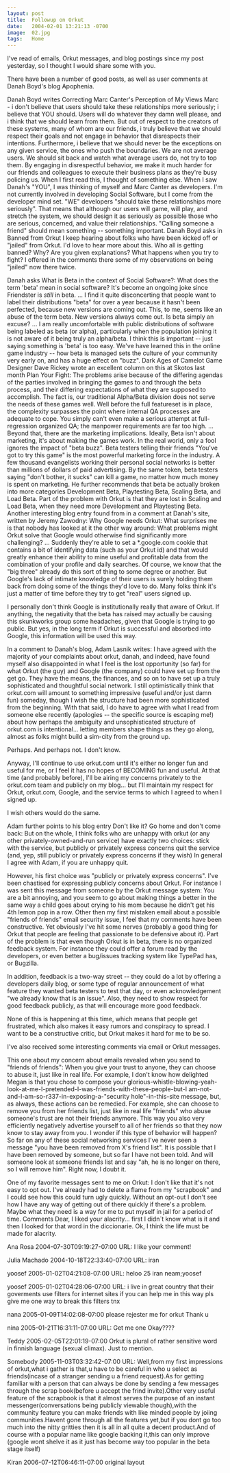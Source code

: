 ```yaml
---
layout: post
title:  Followup on Orkut
date:   2004-02-01 13:21:13 -0700
image:  02.jpg
tags:   Home
---
```


I've read of emails, Orkut messages, and blog postings since my post yesterday, so I thought I would share some with you.

There have been a number of good posts, as well as user comments at Danah Boyd's blog Apophenia.

Danah Boyd writes Correcting Marc Canter's Perception of My Views
Marc - i don't believe that users should take these relationships more seriously; i believe that YOU should. Users will do whatever they damn well please, and i think that we should learn from them. But out of respect to the creators of these systems, many of whom are our friends, i truly believe that we should respect their goals and not engage in behavior that disrespects their intentions. Furthermore, i believe that we should never be the exceptions on any given service, the ones who push the boundaries. We are not average users. We should sit back and watch what average users do, not try to top them. By engaging in disrespectful behavior, we make it much harder for our friends and colleagues to execute their business plans as they're busy policing us.
When I first read this, I thought of something else. When I saw Danah's "YOU", I was thinking of myself and Marc Canter as developers. I'm not currently involved in developing Social Software, but I come from the developer mind set. "WE" developers "should take these relationships more seriously". That means that although our users will game, will play, and stretch the system, we should design it as seriously as possible those who are serious, concerned, and value their relationships. "Calling someone a friend" should mean something -- something important.
Danah Boyd asks in Banned from Orkut
I keep hearing about folks who have been kicked off or "jailed" from Orkut. I'd love to hear more about this. Who all is getting banned? Why? Are you given explanations? What happens when you try to fight?
I offered in the comments there some of my observations on being "jailed" now there twice.

Danah asks What is Beta in the context of Social Software?:
What does the term 'beta' mean in social software? It's become an ongoing joke since Friendster is *still* in beta.
...
I find it quite disconcerting that people want to label their distributions "beta" for over a year because it hasn't been perfected, because new versions are coming out. This, to me, seems like an abuse of the term beta. New versions always come out. Is beta simply an excuse?
...
I am really uncomfortable with public distributions of software being labeled as beta (or alpha), particularly when the population joining it is not aware of it being truly an alpha/beta.
I think this is important -- just saying something is 'beta' is too easy. We've have learned this in the online game industry -- how beta is managed sets the culture of your community very early on, and has a huge effect on "buzz". Dark Ages of Camelot Game Designer Dave Rickey wrote an excellent column on this at Skotos last month Plan Your Fight:
The problems arise because of the differing agendas of the parties involved in bringing the games to and through the beta process, and their differing expectations of what they are supposed to accomplish. The fact is, our traditional Alpha/Beta division does not serve the needs of these games well. Well before the full featureset is in place, the complexity surpasses the point where internal QA processes are adequate to cope. You simply can't even make a serious attempt at full-regression organized QA; the manpower requirements are far too high.
...
Beyond that, there are the marketing implications. Ideally, Beta isn't about marketing, it's about making the games work. In the real world, only a fool ignores the impact of "beta buzz". Beta testers telling their friends "You've got to try this game" is the most powerful marketing force in the industry. A few thousand evangelists working their personal social networks is better than millions of dollars of paid advertising. By the same token, beta testers saying "don't bother, it sucks" can kill a game, no matter how much money is spent on marketing.
He further recommends that beta be actually broken into more categories Development Beta, Playtesting Beta, Scaling Beta, and Load Beta. Part of the problem with Orkut is that they are lost in Scaling and Load Beta, when they need more Development and Playtesting Beta.
Another interesting blog entry found from in a comment at Danah's site, written by Jeremy Zawodny: Why Google needs Orkut:
What surprises me is that nobody has looked at it the other way around: What problems might Orkut solve that Google would otherwise find significantly more challenging?
...
Suddenly they're able to set a *.google.com cookie that contains a bit of identifying data (such as your Orkut id) and that would greatly enhance their ability to mine useful and profitable data from the combination of your profile and daily searches.
Of course, we know that the "big three" already do this sort of thing to some degree or another. But Google's lack of intimate knowledge of their users is surely holding them back from doing some of the things they'd love to do. Many folks think it's just a matter of time before they try to get "real" users signed up.

I personally don't think Google is institutionally really that aware of Orkut. If anything, the negativity that the beta has raised may actually be causing this skunkworks group some headaches, given that Google is trying to go public. But yes, in the long term if Orkut is successful and absorbed into Google, this information will be used this way.

In a comment to Danah's blog, Adam Lasnik writes:
I have agreed with the majority of your complaints about orkut, danah, and indeed, have found myself also disappointed in what I feel is the lost opportunity (so far) for what Orkut (the guy) and Google (the company) could have set up from the get go. They have the means, the finances, and so on to have set up a truly sophisticated and thoughtful social network. I still optimistically think that orkut.com will amount to something impressive (useful and/or just damn fun) someday, though I wish the structure had been more sophisticated from the beginning.
With that said, I do have to agree with what I read from someone else recently (apologies -- the specific source is escaping me!) about how perhaps the ambiguity and unsophisticated structure of orkut.com is intentional... letting members shape things as they go along, almost as folks might build a sim-city from the ground up.

Perhaps. And perhaps not. I don't know.

Anyway, I'll continue to use orkut.com until it's either no longer fun and useful for me, or I feel it has no hopes of BECOMING fun and useful. At that time (and probably before), I'll be airing my concerns privately to the orkut.com team and publicly on my blog... but I'll maintain my respect for Orkut, orkut.com, Google, and the service terms to which I agreed to when I signed up.

I wish others would do the same.

Adam further points to his blog entry Don't like it? Go home and don't come back:
But on the whole, I think folks who are unhappy with orkut (or any other privately-owned-and-run service) have exactly two choices:
stick with the service, but publicly or privately express concerns
quit the service (and, yep, still publicly or privately express concerns if they wish)
In general I agree with Adam, if you are unhappy quit.

However, his first choice was "publicly or privately express concerns". I've been chastised for expressing publicly concerns about Orkut. For instance I was sent this message from someone by the Orkut message system:
You are a bit annoying, and you seem to go about making things a better in the same way a child goes about crying to his mom because he didn't get his 4th lemon pop in a row.
Other then my first mistaken email about a possible "friends of friends" email security issue, I feel that my comments have been constructive. Yet obviously I've hit some nerves (probably a good thing for Orkut that people are feeling that passionate to be defensive about it).
Part of the problem is that even though Orkut is in beta, there is no organized feedback system. For instance they could offer a forum read by the developers, or even better a bug/issues tracking system like TypePad has, or Bugzilla.

In addition, feedback is a two-way street -- they could do a lot by offering a developers daily blog, or some type of regular announcement of what feature they wanted beta testers to test that day, or even acknowledgement "we already know that is an issue". Also, they need to show respect for good feedback publicly, as that will encourage more good feedback.

None of this is happening at this time, which means that people get frustrated, which also makes it easy rumors and conspiracy to spread. I want to be a constructive critic, but Orkut makes it hard for me to be so.

I've also received some interesting comments via email or Orkut messages.

This one about my concern about emails revealed when you send to "friends of friends":
When you give your trust to anyone, they can choose to abuse it, just like in real life. For example, I don't know how delighted Megan is that you chose to compose your glorious-whistle-blowing-yeah-look-at-me-I-pretended-I-was-friends-with-these-people-but-I am-not-and-I-am-so-r337-in-exposing-a-"security hole"-in-this-site message, but, as always, these actions can be remedied. For example, she can choose to remove you from her friends list, just like in real life "friends" who abuse someone's trust are not their friends anymore. This way you also very efficiently negatively advertise yourself to all of her friends so that they now know to stay away from you.
I wonder if this type of behavior will happen? So far on any of these social networking services I've never seen a message "you have been removed from X's friend list". It is possible that I have been removed by someone, but so far I have not been told. And will someone look at someone friends list and say "ah, he is no longer on there, so I will remove him". Right now, I doubt it.

One of my favorite messages sent to me on Orkut:
I don't like that it's not easy to opt out. I've already had to delete a flame from my "scrapbook" and I could see how this could turn ugly quickly. Without an opt-out I don't see how I have any way of getting out of there quickly if there's a problem. Maybe what they need is a way for me to put myself in jail for a period of time.
Comments
Dear, I liked your alacrity... first I didn´t know what is it and then I looked for that word in the diccionarie. Ok, I think the life must be made for alacrity.

Ana Rosa 2004-07-30T09:19:27-07:00
URL: I like your comment!

Julia Machado 2004-10-18T22:33:40-07:00
URL: iran

yoosef 2005-01-02T04:21:08-07:00
URL: heloo 25 iran neam;yoosef

yoosef 2005-01-02T04:28:06-07:00
URL: i live in great country that their goverments use filters for internet sites if you can help me in this way pls give me one way to break this filters tnx

nana 2005-01-09T14:02:08-07:00
please rejester me for orkut Thank u

nina 2005-01-21T16:31:11-07:00
URL: Get me one Okay????

Teddy 2005-02-05T22:01:19-07:00
Orkut is plural of rather sensitive word in finnish language (sexual climax). Just to mention.

Somebody 2005-11-03T03:32:42-07:00
URL: Well,from my first impressions of orkut,what i gather is that,u have to be careful in who u select as friends(incase of a stranger sending u a friend request).As for getting familiar with a person that can always be done by sending a few messages through the scrap book(before u accept the frind invite).Other very useful feature of the scrapbook is that it almost serves the purpose of an instant messenger(conversations being publicly viewable though),with the community feature you can make friends with like minded people by joiing communities.Havent gone through all the features yet,but if you dont go too much into the nitty gritties then it is all in all quite a decent product.And of course with a popular name like google backing it,this can only improve (google wont shelve it as it just has become way too popular in the beta stage itself)

Kiran 2006-07-12T06:46:11-07:00
original layout